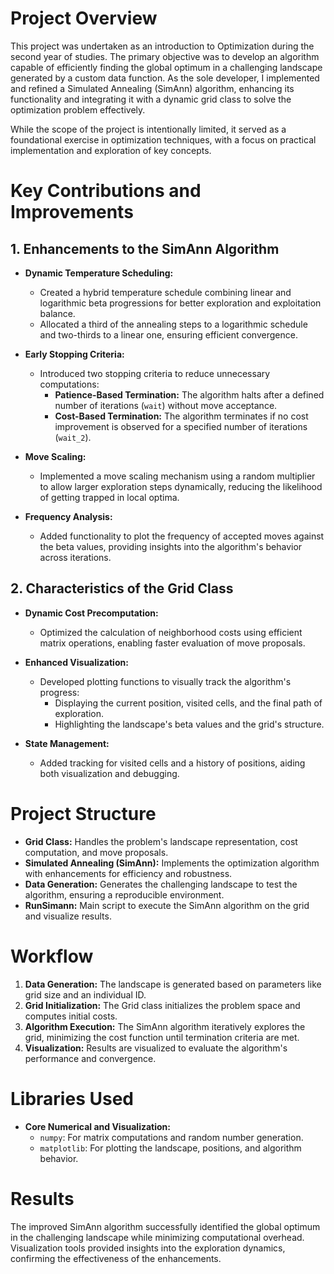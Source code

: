 # Project Overview
This project was undertaken as an introduction to Optimization during the second year of studies. The primary objective was to develop an algorithm capable of efficiently finding the global optimum in a challenging landscape generated by a custom data function. As the sole developer, I implemented and refined a Simulated Annealing (SimAnn) algorithm, enhancing its functionality and integrating it with a dynamic grid class to solve the optimization problem effectively.

While the scope of the project is intentionally limited, it served as a foundational exercise in optimization techniques, with a focus on practical implementation and exploration of key concepts.

# Key Contributions and Improvements

## 1. Enhancements to the SimAnn Algorithm

- **Dynamic Temperature Scheduling:**
  - Created a hybrid temperature schedule combining linear and logarithmic beta progressions for better exploration and exploitation balance.
  - Allocated a third of the annealing steps to a logarithmic schedule and two-thirds to a linear one, ensuring efficient convergence.

- **Early Stopping Criteria:**
  - Introduced two stopping criteria to reduce unnecessary computations:
    - **Patience-Based Termination:** The algorithm halts after a defined number of iterations (`wait`) without move acceptance.
    - **Cost-Based Termination:** The algorithm terminates if no cost improvement is observed for a specified number of iterations (`wait_2`).

- **Move Scaling:**
  - Implemented a move scaling mechanism using a random multiplier to allow larger exploration steps dynamically, reducing the likelihood of getting trapped in local optima.

- **Frequency Analysis:**
  - Added functionality to plot the frequency of accepted moves against the beta values, providing insights into the algorithm's behavior across iterations.

## 2. Characteristics of the Grid Class

- **Dynamic Cost Precomputation:**
  - Optimized the calculation of neighborhood costs using efficient matrix operations, enabling faster evaluation of move proposals.

- **Enhanced Visualization:**
  - Developed plotting functions to visually track the algorithm's progress:
    - Displaying the current position, visited cells, and the final path of exploration.
    - Highlighting the landscape's beta values and the grid's structure.

- **State Management:**
  - Added tracking for visited cells and a history of positions, aiding both visualization and debugging.

# Project Structure

- **Grid Class:** Handles the problem's landscape representation, cost computation, and move proposals.
- **Simulated Annealing (SimAnn):** Implements the optimization algorithm with enhancements for efficiency and robustness.
- **Data Generation:** Generates the challenging landscape to test the algorithm, ensuring a reproducible environment.
- **RunSimann:** Main script to execute the SimAnn algorithm on the grid and visualize results.

# Workflow
1. **Data Generation:** The landscape is generated based on parameters like grid size and an individual ID.
2. **Grid Initialization:** The Grid class initializes the problem space and computes initial costs.
3. **Algorithm Execution:** The SimAnn algorithm iteratively explores the grid, minimizing the cost function until termination criteria are met.
4. **Visualization:** Results are visualized to evaluate the algorithm's performance and convergence.

# Libraries Used

- **Core Numerical and Visualization:**
  - `numpy`: For matrix computations and random number generation.
  - `matplotlib`: For plotting the landscape, positions, and algorithm behavior.

# Results
The improved SimAnn algorithm successfully identified the global optimum in the challenging landscape while minimizing computational overhead. Visualization tools provided insights into the exploration dynamics, confirming the effectiveness of the enhancements.


